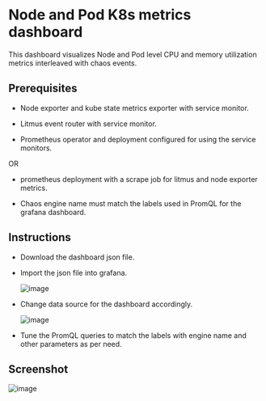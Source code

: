# Node and Pod K8s metrics dashboard

This dashboard visualizes Node and Pod level CPU and memory utilization metrics interleaved with chaos events. 


## Prerequisites 

- Node exporter and kube state metrics exporter with service monitor.

- Litmus event router with service monitor.

- Prometheus operator and deployment configured for using the service monitors.

OR

- prometheus deployment with a scrape job for litmus and node exporter metrics.

- Chaos engine name must match the labels used in PromQL for the grafana dashboard.


## Instructions

- Download the dashboard json file.

- Import the json file into grafana.

  ![image](https://github.com/litmuschaos/litmus/blob/master/monitoring/screenshots/import-dashboard.png?raw=true)

- Change data source for the dashboard accordingly.

  ![image](https://github.com/litmuschaos/litmus/blob/master/monitoring/screenshots/data-source-config.png?raw=true)

- Tune the PromQL queries to match the labels with engine name and other parameters as per need.


## Screenshot

  ![image](https://github.com/litmuschaos/litmus/blob/master/monitoring/screenshots/Node-and-Pod-metrics-Dashboard.png?raw=true)